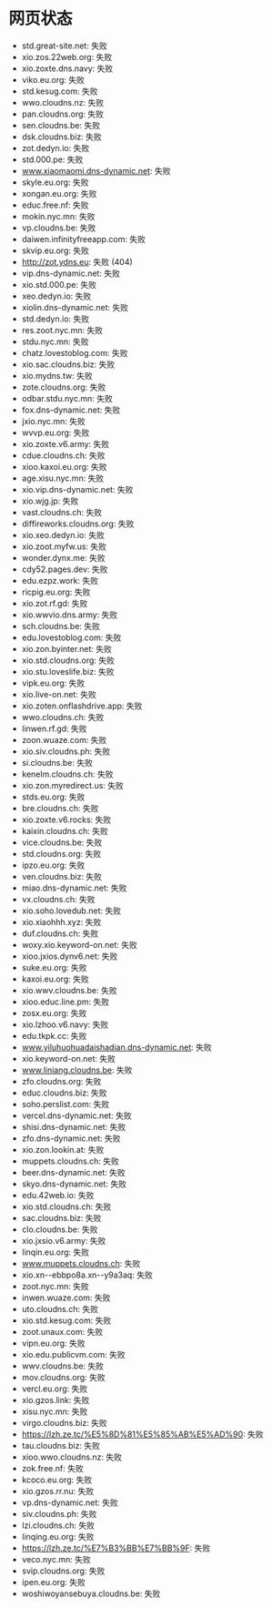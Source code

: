 # 网页状态
- std.great-site.net: 失败
- xio.zos.22web.org: 失败
- xio.zoxte.dns.navy: 失败
- viko.eu.org: 失败
- std.kesug.com: 失败
- wwo.cloudns.nz: 失败
- pan.cloudns.org: 失败
- sen.cloudns.be: 失败
- dsk.cloudns.biz: 失败
- zot.dedyn.io: 失败
- std.000.pe: 失败
- www.xiaomaomi.dns-dynamic.net: 失败
- skyle.eu.org: 失败
- xongan.eu.org: 失败
- educ.free.nf: 失败
- mokin.nyc.mn: 失败
- vp.cloudns.be: 失败
- daiwen.infinityfreeapp.com: 失败
- skvip.eu.org: 失败
- http://zot.ydns.eu: 失败 (404)
- vip.dns-dynamic.net: 失败
- xio.std.000.pe: 失败
- xeo.dedyn.io: 失败
- xiolin.dns-dynamic.net: 失败
- std.dedyn.io: 失败
- res.zoot.nyc.mn: 失败
- stdu.nyc.mn: 失败
- chatz.lovestoblog.com: 失败
- xio.sac.cloudns.biz: 失败
- xio.mydns.tw: 失败
- zote.cloudns.org: 失败
- odbar.stdu.nyc.mn: 失败
- fox.dns-dynamic.net: 失败
- jxio.nyc.mn: 失败
- wvvp.eu.org: 失败
- xio.zoxte.v6.army: 失败
- cdue.cloudns.ch: 失败
- xioo.kaxoi.eu.org: 失败
- age.xisu.nyc.mn: 失败
- xio.vip.dns-dynamic.net: 失败
- xio.wjg.jp: 失败
- vast.cloudns.ch: 失败
- diffireworks.cloudns.org: 失败
- xio.xeo.dedyn.io: 失败
- xio.zoot.myfw.us: 失败
- wonder.dynx.me: 失败
- cdy52.pages.dev: 失败
- edu.ezpz.work: 失败
- ricpig.eu.org: 失败
- xio.zot.rf.gd: 失败
- xio.wwvio.dns.army: 失败
- sch.cloudns.be: 失败
- edu.lovestoblog.com: 失败
- xio.zon.byinter.net: 失败
- xio.std.cloudns.org: 失败
- xio.stu.loveslife.biz: 失败
- vipk.eu.org: 失败
- xio.live-on.net: 失败
- xio.zoten.onflashdrive.app: 失败
- wwo.cloudns.ch: 失败
- linwen.rf.gd: 失败
- zoon.wuaze.com: 失败
- xio.siv.cloudns.ph: 失败
- si.cloudns.be: 失败
- kenelm.cloudns.ch: 失败
- xio.zon.myredirect.us: 失败
- stds.eu.org: 失败
- bre.cloudns.ch: 失败
- xio.zoxte.v6.rocks: 失败
- kaixin.cloudns.ch: 失败
- vice.cloudns.be: 失败
- std.cloudns.org: 失败
- ipzo.eu.org: 失败
- ven.cloudns.biz: 失败
- miao.dns-dynamic.net: 失败
- vx.cloudns.ch: 失败
- xio.soho.lovedub.net: 失败
- xio.xiaohhh.xyz: 失败
- duf.cloudns.ch: 失败
- woxy.xio.keyword-on.net: 失败
- xioo.jxios.dynv6.net: 失败
- suke.eu.org: 失败
- kaxoi.eu.org: 失败
- xio.wwv.cloudns.be: 失败
- xioo.educ.line.pm: 失败
- zosx.eu.org: 失败
- xio.lzhoo.v6.navy: 失败
- edu.tkpk.cc: 失败
- www.yiluhuohuadaishadian.dns-dynamic.net: 失败
- xio.keyword-on.net: 失败
- www.liniang.cloudns.be: 失败
- zfo.cloudns.org: 失败
- educ.cloudns.biz: 失败
- soho.perslist.com: 失败
- vercel.dns-dynamic.net: 失败
- shisi.dns-dynamic.net: 失败
- zfo.dns-dynamic.net: 失败
- xio.zon.lookin.at: 失败
- muppets.cloudns.ch: 失败
- beer.dns-dynamic.net: 失败
- skyo.dns-dynamic.net: 失败
- edu.42web.io: 失败
- xio.std.cloudns.ch: 失败
- sac.cloudns.biz: 失败
- clo.cloudns.be: 失败
- xio.jxsio.v6.army: 失败
- linqin.eu.org: 失败
- www.muppets.cloudns.ch: 失败
- xio.xn--ebbpo8a.xn--y9a3aq: 失败
- zoot.nyc.mn: 失败
- inwen.wuaze.com: 失败
- uto.cloudns.ch: 失败
- xio.std.kesug.com: 失败
- zoot.unaux.com: 失败
- vipn.eu.org: 失败
- xio.edu.publicvm.com: 失败
- wwv.cloudns.be: 失败
- mov.cloudns.org: 失败
- vercl.eu.org: 失败
- xio.gzos.link: 失败
- xisu.nyc.mn: 失败
- virgo.cloudns.biz: 失败
- https://lzh.ze.tc/%E5%8D%81%E5%85%AB%E5%AD%90: 失败
- tau.cloudns.biz: 失败
- xioo.wwo.cloudns.nz: 失败
- zok.free.nf: 失败
- kcoco.eu.org: 失败
- xio.gzos.rr.nu: 失败
- vp.dns-dynamic.net: 失败
- siv.cloudns.ph: 失败
- lzi.cloudns.ch: 失败
- linqing.eu.org: 失败
- https://lzh.ze.tc/%E7%B3%BB%E7%BB%9F: 失败
- veco.nyc.mn: 失败
- svip.cloudns.org: 失败
- ipen.eu.org: 失败
- woshiwoyansebuya.cloudns.be: 失败
